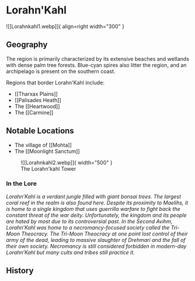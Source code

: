 # Lorahn'Kahl

![[Lorahnkahl1.webp]]{ align=right width="300" }

## Geography 

The region is primarily characterized by its extensive beaches and wetlands with dense palm tree forests. Blue-cyan spires also litter the region, and an archipelago is present on the southern coast.

Regions that border Lorahn'Kahl include:

- [[Tharxax Plains]]
- [[Palisades Heath]]
- The [[Heartwood]]
- The [[Carmine]]

## Notable Locations

- The village of [[Mohta]]
- The [[Moonlight Sanctum]]

<figure markdown>
  ![[Lorahnkahl2.webp]]{ width="500" }
  <figcaption>The Lorahn'kahl Tower</figcaption>
</figure>


### **In the Lore**

*Lorahn’Kahl is a verdant jungle filled with giant bonsai trees. The largest coral reef in the realm is also found here. Despite its proximity to Maelihs, it is home to a single kingdom that uses guerrilla warfare to fight back the constant threat of the war deity. Unfortunately, the kingdom and its people are hated by most due to its controversial past. In the Second Avihm, Lorahn’Kahl was home to a necromancy-focused society called the Tri-Moon Theocracy. The Tri-Moon Theocracy at one point lost control of their army of the dead, leading to massive slaughter of Drehmari and the fall of their own society. Necromancy is still considered forbidden in modern-day Lorahn’Kahl but many cults and tribes still practice it.*

## History

